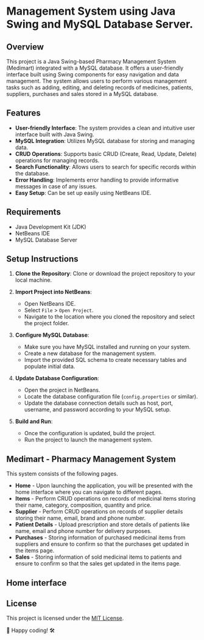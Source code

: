 # Management System using Java Swing and MySQL Database Server.



## Overview

This project is a Java Swing-based Pharmacy Management System (Medimart) integrated with a MySQL database. It offers a user-friendly interface built using Swing components for easy navigation and data management. The system allows users to perform various management tasks such as adding, editing, and deleting records of medicines, patients, suppliers, purchases and sales stored in a MySQL database.

## Features

- **User-friendly Interface**: The system provides a clean and intuitive user interface built with Java Swing.
- **MySQL Integration**: Utilizes MySQL database for storing and managing data.
- **CRUD Operations**: Supports basic CRUD (Create, Read, Update, Delete) operations for managing records.
- **Search Functionality**: Allows users to search for specific records within the database.
- **Error Handling**: Implements error handling to provide informative messages in case of any issues.
- **Easy Setup**: Can be set up easily using NetBeans IDE.

## Requirements

- Java Development Kit (JDK)
- NetBeans IDE
- MySQL Database Server

## Setup Instructions

1. **Clone the Repository**: Clone or download the project repository to your local machine.

2. **Import Project into NetBeans**:
   - Open NetBeans IDE.
   - Select `File` > `Open Project`.
   - Navigate to the location where you cloned the repository and select the project folder.

3. **Configure MySQL Database**:
   - Make sure you have MySQL installed and running on your system.
   - Create a new database for the management system.
   - Import the provided SQL schema to create necessary tables and populate initial data.

4. **Update Database Configuration**:
   - Open the project in NetBeans.
   - Locate the database configuration file (`config.properties` or similar).
   - Update the database connection details such as host, port, username, and password according to your MySQL setup.

5. **Build and Run**:
   - Once the configuration is updated, build the project.
   - Run the project to launch the management system.

## Medimart - Pharmacy Management System

This system consists of the following pages.
- **Home** - Upon launching the application, you will be presented with the home interface where you can navigate to different pages.
- **Items** - Perform CRUD operations on records of medicinal items storing their name, category, composition, quantity and price.
- **Supplier** - Perform CRUD operations on records of supplier details storing their name, email, brand and phone number.
- **Patient Details** - Upload prescription and store details of patients like name, email and phone number for delivery purposes.
- **Purchases** - Storing information of purchased medicinal items from suppliers and ensure to confirm so that the purchases get updated in the items page.
- **Sales** - Storing information of sold medicinal items to patients and ensure to confirm so that the sales get updated in the items page.

## Home interface


## License

This project is licensed under the [MIT License](LICENSE).

🚀 Happy coding! 🛠️
